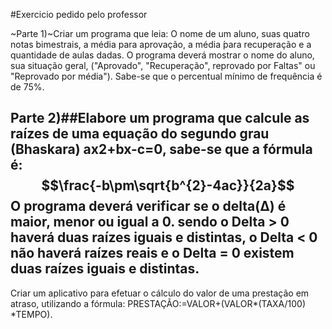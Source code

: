 #Exercicio pedido pelo professor

~Parte 1)~Criar um programa que leia: O nome de um aluno, suas quatro notas bimestrais, a média para aprovação, a média ́para recuperação e a quantidade de aulas dadas. O programa deverá mostrar o nome do aluno, sua situação geral, ("Aprovado", "Recuperação", reprovado por Faltas" ou "Reprovado por média"). Sabe-se que o percentual mínimo de frequência é de 75%. 

## Parte 2)##Elabore um programa que calcule as raízes de uma equação do segundo grau (Bhaskara) ax2+bx-c=0, sabe-se que a fórmula é: $$\frac{-b\pm\sqrt{b^{2}-4ac}}{2a}$$ O programa deverá verificar se o delta(Δ) é maior, menor ou igual a 0. sendo o Delta > 0 haverá duas raízes iguais e distintas, o Delta < 0 não haverá raízes reais e o Delta = 0 existem duas raízes iguais e distintas. 

 Criar um aplicativo para efetuar o cálculo do valor de uma prestação em atraso, utilizando a fórmula: PRESTAÇÃO:=VALOR+(VALOR*(TAXA/100) *TEMPO). 

